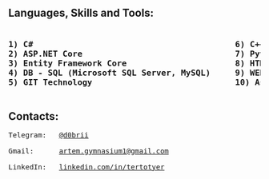 
<h2>Languages, Skills and Tools: </h2>
<pre>
<h3>1) C#                                         6) C++ Basics 
2) ASP.NET Core                               7) Python 
3) Entity Framework Core                      8) HTML5, CSS
4) DB - SQL (Microsoft SQL Server, MySQL)     9) WEB, Computer Systems                              
5) GIT Technology                             10) Assembly Basics 
</h3></pre>

<h2>Contacts: </h2>
<pre>
Telegram:   <a href="https://t.me/d0brii">@d0brii</a><br>
Gmail:      <a href="mailto:artem.gymnasium1@gmail.com">artem.gymnasium1@gmail.com</a><br>
LinkedIn:   <a href="https://www.linkedin.com/in/tertotyer/">linkedin.com/in/tertotyer</a>
